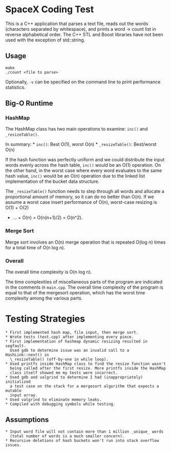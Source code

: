 # SpaceX Coding Test

This is a C++ application that parses a text file, reads out the words
(characters separated by whitespace), and prints a word -> count list in
reverse alphabetical order. The C++ STL and Boost libraries have not been used
with the exception of std::string.


## Usage

	make
	./count <file to parse>

Optionally, `-v` can be specified on the command line to print performance
statistics.


## Big-O Runtime

### HashMap

The HashMap class has two main operations to examine: `inc()` and
`_resizeTable()`.

In summary:
	* `inc()`: Best O(1), worst O(n)
	* `_resizeTable()`: Best/worst O(n)

If the hash function was perfectly uniform and we could distribute the input
words evenly across the hash table, `inc()` would be an O(1) operation. On the
other hand, in the worst case where every word evaluates to the same hash
value, `inc()` would be an O(n) operation due to the linked list implementation
of the bucket data structure.

The `_resizeTable()` function needs to step through all words and allocate
a proportional amount of memory, so it can do no better than O(n). If we assume
a worst case insert performance of O(n), worst-case resizing is O(1) + O(2)
+ ... + O(n) = O(n(n+1)/2) = O(n^2).

### Merge Sort

Merge sort involves an O(n) merge operation that is repeated O(log n) times for
a total time of O(n log n).

### Overall

The overall time complexity is O(n log n).

The time complexities of miscellaneous parts of the program are indicated in
the comments in `main.cpp`. The overall time complexity of the program is equal
to that of the mergesort operation, which has the worst time complexity among
the various parts.


# Testing Strategies

	* First implemented hash map, file input, then merge sort.
	* Wrote tests (test.cpp) after implementing every piece.
	* First implementation of hashmap dynamic resizing resulted in segfault.
	  Used gdb to determine issue was an invalid call to a HashLink::next() in
	  \_resizeTable() (off-by-one in while loop).
	* Used printfs inside HashMap class to find the resize function wasn't
	  being called after the first resize. More printfs inside the HashMap
	  class itself showed me my tests were incorrect.
	* Used gdb and valgrind to determine I had (inappropriately) initialized
	  a test case on the stack for a mergesort algorithm that expects a mutable
	  input array.
	* Used valgrind to eliminate memory leaks.
	* Compiled with debugging symbols while testing.


## Assumptions

	* Input word file will not contain more than 1 million _unique_ words
	  (total number of words is a much smaller concern).
	* Recursive deletions of hash buckets won't run into stack overflow issues.


<!--
vim: ft=markdown
-->

